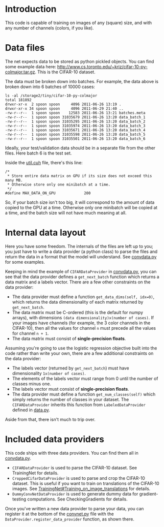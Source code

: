 # Introduction #

This code is capable of training on images of any (square) size, and with any number of channels (colors, if you like).

# Data files #

The net expects data to be stored as python pickled objects. You can find some example data here: http://www.cs.toronto.edu/~kriz/cifar-10-py-colmajor.tar.gz. This is the CIFAR-10 dataset.

The data must be broken down into batches. For example, the data above is broken down into 6 batches of 10000 cases:

```
ls -al /storage2/tiny/cifar-10-py-colmajor
total 181892
drwxr-xr-x  2 spoon spoon     4096 2011-06-26 13:19 .
drwxr-xr-x 34 spoon spoon     4096 2011-06-29 21:40 ..
-rw-r--r--  1 spoon spoon    12583 2011-06-26 13:21 batches.meta
-rw-r--r--  1 spoon spoon 31035679 2011-06-26 13:20 data_batch_1
-rw-r--r--  1 spoon spoon 31035295 2011-06-26 13:20 data_batch_2
-rw-r--r--  1 spoon spoon 31035974 2011-06-26 13:20 data_batch_3
-rw-r--r--  1 spoon spoon 31035671 2011-06-26 13:20 data_batch_4
-rw-r--r--  1 spoon spoon 31035598 2011-06-26 13:20 data_batch_5
-rw-r--r--  1 spoon spoon 31035501 2011-06-26 13:20 data_batch_6
```

Ideally, your test/validation data should be in a separate file from the other files. Here batch 6 is the test set.

Inside the [util.cuh](http://code.google.com/p/cuda-convnet/source/browse/trunk/include/util.cuh) file, there's this line:
```
/*
 * Store entire data matrix on GPU if its size does not exceed this many MB.
 * Otherwise store only one minibatch at a time.
 */ 
#define MAX_DATA_ON_GPU             200 
```

So, if your batch size isn't too big, it will correspond to the amount of data copied to the GPU at a time. Otherwise only one minibatch will be copied at a time, and the batch size will not have much meaning at all.

# Internal data layout #
Here you have some freedom. The internals of the files are left up to you; you just have to write a data provider (a python class) to parse the files and return the data in a format that the model will understand. See [convdata.py](http://code.google.com/p/cuda-convnet/source/browse/trunk/convdata.py) for some examples.

Keeping in mind the example of `CIFARDataProvider` in [convdata.py](http://code.google.com/p/cuda-convnet/source/browse/trunk/convdata.py), you can see that the data provider defines a `get_next_batch` function which returns a data matrix and a labels vector. There are a few other constraints on the data provider:
  * The data provider must define a function `get_data_dims(self, idx=0)`, which returns the data dimensionality of each matrix returned by `get_next_batch`.
  * The data matrix must be C-ordered (this is the default for numpy arrays), with dimensions `(data dimensionality)x(number of cases)`. If your images have channels (for example, the 3 color channels in the CIFAR-10), then all the values for channel `n` must precede all the values for channel `n + 1`.
  * The data matrix must consist of **single-precision floats**.

Assuming you're going to use the logistic regression objective built into the code rather than write your own, there are a few additional constraints on the data provider:
  * The labels vector (returned by `get_next_batch`) must have dimensionality `1x(number of cases)`.
  * The elements of the labels vector must range from 0 until the number of classes minus one.
  * The labels vector must consist of **single-precision floats**.
  * The data provider must define a function `get_num_classes(self)` which simply returns the number of classes in your dataset. The `CIFARDataProvider` inherits this function from `LabeledDataProvider` defined in [data.py](http://code.google.com/p/cuda-convnet/source/browse/trunk/data.py).

Aside from that, there isn't much to trip over.

# Included data providers #
This code ships with three data providers. You can find them all in [convdata.py](http://code.google.com/p/cuda-convnet/source/browse/trunk/convdata.py).
  * `CIFARDataProvider` is used to parse the CIFAR-10 dataset. See TrainingNet for details.
  * `CroppedCifarDataProvider` is used to parse and crop the CIFAR-10 dataset. This is useful if you want to train on translations of the CIFAR-10 images. See [TrainingNet#Training\_on\_image\_translations](TrainingNet#Training_on_image_translations.md) for details.
  * `DummyConvNetDataProvider` is used to generate dummy data for gradient-testing computations. See CheckingGradients for details.

Once you've written a new data provider to parse your data, you can register it at the bottom of the [convnet.py](http://code.google.com/p/cuda-convnet/source/browse/trunk/convnet.py) file with the `DataProvider.register_data_provider` function, as shown there.